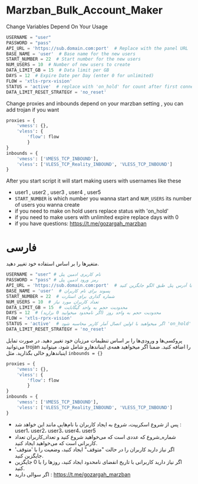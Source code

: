 # Marzban_Bulk_Account_Maker

Change Variables Depend On Your Usage

```python
USERNAME = "user"
PASSWORD = "pass"
API_URL = 'https://sub.domain.com:port'  # Replace with the panel URL
BASE_NAME = 'user'  # Base name for the new users
START_NUMBER = 22  # Start number for the new users
NUM_USERS = 10  # Number of new users to create
DATA_LIMIT_GB = 15  # Data limit per GB
DAYS = 12  # Expire Date per Day (enter 0 for unlimited)
FLOW = 'xtls-rprx-vision'
STATUS = 'active'  # replace with 'on_hold' for count after first connection
DATA_LIMIT_RESET_STRATEGY = 'no_reset'
```
Change proxies and inbounds depend on your marzban setting , you can add trojan if you want
```python
proxies = {
    'vmess': {},
    'vless': {
        'flow': flow
        }
}
inbounds = {
    'vmess': ['VMESS_TCP_INBOUND'],
    'vless': ['VLESS_TCP_Reality_INBOUND', 'VLESS_TCP_INBOUND']
}
```
After you start script it will start making users with usernames like these
- user1 , user2 , user3 , user4 , user5
- `START_NUMBER` is which number you wanna start and `NUM_USERS` its number of users you wanna create
- if you need to make on hold users replace status with 'on_hold'
- if you need to make users with unlimited expire replace days with 0
- if you have questions: https://t.me/gozargah_marzban
# فارسی
متغیرها را بر اساس استفاده خود تغییر دهید.
```python
USERNAME = "user" # نام کاربری ادمین پنل
PASSWORD = "pass" # رمز ورود ادمین پنل
API_URL = 'https://sub.domain.com:port'  # با آدرس پنل طبق الگو جایگزین کنید
BASE_NAME = 'user'  # پسوند برای نام کاربران
START_NUMBER = 22  # شماره گذاری برای استارت
NUM_USERS = 10  # تعداد کاربران مورد نیاز 
DATA_LIMIT_GB = 15  # محدودیت حجم به واحد گیگابایت
DAYS = 12  # محدودیت حجم به واحد روز (اگر نامحدود میخوایید 0 بزارید)
FLOW = 'xtls-rprx-vision'
STATUS = 'active'  # اگر میخواهید با اولین اتصال آمار کاربر محاسبه شود 'on_hold' بزنید
DATA_LIMIT_RESET_STRATEGY = 'no_reset'
```
پروکسی‌ها و ورودی‌ها را بر اساس تنظیمات مرزبان خود تغییر دهید. در صورت تمایل می‌توانید trojan را اضافه کنید. ضمنا اگر میخواهید همه‌ی اینباندهارو شامل شود، میتوانید اینباندهارو خالی بگذارید. مثل `inbounds = {}`
```python
proxies = {
    'vmess': {},
    'vless': {
        'flow': flow
        }
}
inbounds = {
    'vmess': ['VMESS_TCP_INBOUND'],
    'vless': ['VLESS_TCP_Reality_INBOUND', 'VLESS_TCP_INBOUND']
}
```
- پس از شروع اسکریپت، شروع به ایجاد کاربران با نام‌هایی مانند این خواهد شد : user1، user2، user3، user4، user5
- شماره_شروع که عددی است که می‌خواهید شروع کنید و تعداد_کاربران تعداد کاربرانی است که می‌خواهید ایجاد کنید.
- اگر نیاز دارید کاربران را در حالت "متوقف" ایجاد کنید، وضعیت را با 'متوقف' جایگزین کنید.
- اگر نیاز دارید کاربرانی با تاریخ انقضای نامحدود ایجاد کنید، روزها را با 0 جایگزین کنید.
- اگر سوالی دارید : https://t.me/gozargah_marzban

